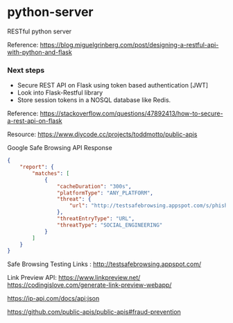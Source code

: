 # python-server
RESTful python server

Reference: https://blog.miguelgrinberg.com/post/designing-a-restful-api-with-python-and-flask

### Next steps
- Secure REST API on Flask using token based authentication [JWT]
- Look into Flask-Restful library
- Store session tokens in a NOSQL database like Redis.

Reference: https://stackoverflow.com/questions/47892413/how-to-secure-a-rest-api-on-flask

Resource: https://www.diycode.cc/projects/toddmotto/public-apis

Google Safe Browsing API Response
```json
{
    "report": {
        "matches": [
            {
                "cacheDuration": "300s",
                "platformType": "ANY_PLATFORM",
                "threat": {
                    "url": "http://testsafebrowsing.appspot.com/s/phishing.html"
                },
                "threatEntryType": "URL",
                "threatType": "SOCIAL_ENGINEERING"
            }
        ]
    }
}
```

Safe Browsing Testing Links : http://testsafebrowsing.appspot.com/

Link Preview API: https://www.linkpreview.net/
https://codingislove.com/generate-link-preview-webapp/

https://ip-api.com/docs/api:json

https://github.com/public-apis/public-apis#fraud-prevention